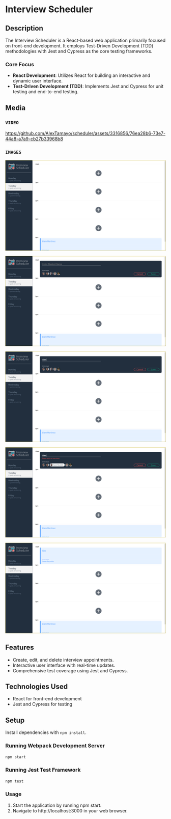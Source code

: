# Interview Scheduler

## Description
The Interview Scheduler is a React-based web application primarily focused on front-end development. It employs Test-Driven Development (TDD) methodologies with Jest and Cypress as the core testing frameworks.

### Core Focus
- **React Development**: Utilizes React for building an interactive and dynamic user interface.
- **Test-Driven Development (TDD)**: Implements Jest and Cypress for unit testing and end-to-end testing.

## Media

### **`VIDEO`**

https://github.com/AlexTamayo/scheduler/assets/3316856/76ea28b6-73e7-44a8-a7a9-cb27b33968b8

### **`IMAGES`**

![1](./docs/images/1.png)

![2](./docs/images/2.png)

![3](./docs/images/3.png)

![4](./docs/images/4.png)

![5](./docs/images/5.png)

## Features
- Create, edit, and delete interview appointments.
- Interactive user interface with real-time updates.
- Comprehensive test coverage using Jest and Cypress.

## Technologies Used
- React for front-end development
- Jest and Cypress for testing

## Setup

Install dependencies with `npm install`.

### Running Webpack Development Server

```sh
npm start
```

### Running Jest Test Framework

```sh
npm test
```

### Usage

1. Start the application by running npm start.
2. Navigate to http://localhost:3000 in your web browser.
